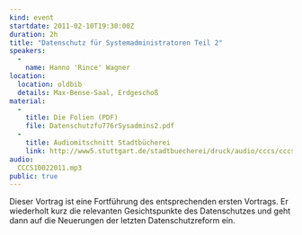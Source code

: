 ```yaml
---
kind: event
startdate: 2011-02-10T19:30:00Z
duration: 2h
title: "Datenschutz für Systemadministratoren Teil 2"
speakers:
  -
    name: Hanno 'Rince' Wagner
location:
  location: oldbib
  details: Max-Bense-Saal, Erdgeschoß
material:
  -
    title: Die Folien (PDF)
    file: Datenschutzfu776rSysadmins2.pdf
  -
    title: Audiomitschnitt Stadtbücherei
    link: http://www5.stuttgart.de/stadtbuecherei/druck/audio/cccs/cccs_audio.htm#24
audio:
  CCCS10022011.mp3
public: true
---
```

Dieser Vortrag ist eine Fortführung des entsprechenden ersten Vortrags. Er wiederholt kurz
die relevanten Gesichtspunkte des Datenschutzes und geht dann auf die Neuerungen der letzten
Datenschutzreform ein.
